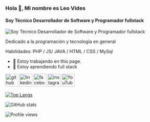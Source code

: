 ### Hola 👋, Mi nombre es Leo Vides
#### Soy Técnico Desarrollador de Software y Programador fullstack
![Soy Técnico Desarrollador de Software y Programador fullstack](https://media.istockphoto.com/id/1174088603/es/foto/placa-de-circuito.jpg?s=612x612&w=0&k=20&c=dM4B1Ckn9OgYpNv_t-W_tA3r0zsJUBK9PuzpFBokP8Q=)

Dedicado a la programación y tecnología en general

Habilidades:  PHP / JS/ JAVA / HTML / CSS / MySql

- 🔭 Estoy trabajando en this page. 
- 🌱 Estoy aprendiendo full stack 


[<img src='https://cdn.jsdelivr.net/npm/simple-icons@3.0.1/icons/github.svg' alt='github' height='40'>](https://github.com/leo-vides)  [<img src='https://cdn.jsdelivr.net/npm/simple-icons@3.0.1/icons/linkedin.svg' alt='linkedin' height='40'>](https://www.linkedin.com/in/leo-vides/)  [<img src='https://cdn.jsdelivr.net/npm/simple-icons@3.0.1/icons/facebook.svg' alt='facebook' height='40'>](https://www.facebook.com/leonardo.g.vides)  [<img src='https://cdn.jsdelivr.net/npm/simple-icons@3.0.1/icons/instagram.svg' alt='instagram' height='40'>](https://www.instagram.com/leonardo.g.vides/)  [<img src='https://cdn.jsdelivr.net/npm/simple-icons@3.0.1/icons/youtube.svg' alt='YouTube' height='40'>](https://www.youtube.com/@leo-vides)  

[![Top Langs](https://github-readme-stats.vercel.app/api/top-langs/?username=leo-vides)](https://github.com/anuraghazra/github-readme-stats)

![GitHub stats](https://github-readme-stats.vercel.app/api?username=leo-vides&show_icons=true)  

![Profile views](https://gpvc.arturio.dev/leo-vides)  
